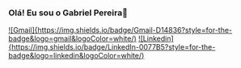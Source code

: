 ### Olá! Eu sou o Gabriel Pereira👋


[![Gmail]{https://img.shields.io/badge/Gmail-D14836?style=for-the-badge&logo=gmail&logoColor=white/)](gabri.pe.silva@gmail.com)
[![Linkedin]{https://img.shields.io/badge/LinkedIn-0077B5?style=for-the-badge&logo=linkedin&logoColor=white/)](gabri.pe.silva@gmail.com)






<!--
**pereira0044/pereira0044** is a ✨ _special_ ✨ repository because its `README.md` (this file) appears on your GitHub profile.

Here are some ideas to get you started:

- 🔭 I’m currently working on ...
- 🌱 I’m currently learning ...
- 👯 I’m looking to collaborate on ...
- 🤔 I’m looking for help with ...
- 💬 Ask me about ...
- 📫 How to reach me: ...
- 😄 Pronouns: ...
- ⚡ Fun fact: ...
-->
